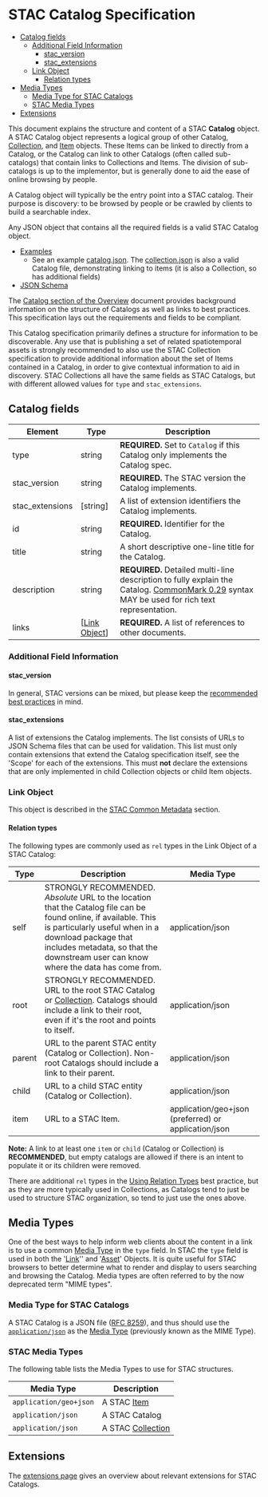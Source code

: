 # STAC Catalog Specification <!-- omit in toc -->

- [Catalog fields](#catalog-fields)
  - [Additional Field Information](#additional-field-information)
    - [stac_version](#stac_version)
    - [stac_extensions](#stac_extensions)
  - [Link Object](#link-object)
    - [Relation types](#relation-types)
- [Media Types](#media-types)
  - [Media Type for STAC Catalogs](#media-type-for-stac-catalogs)
  - [STAC Media Types](#stac-media-types)
- [Extensions](#extensions)

This document explains the structure and content of a STAC **Catalog** object. A STAC Catalog object
represents a logical group of other Catalog,
[Collection](../collection-spec/collection-spec.md), and [Item](../item-spec/item-spec.md) objects.
These Items can be linked to directly from a Catalog, or the Catalog can link to other Catalogs (often called
sub-catalogs) that contain links to Collections and Items. The division of sub-catalogs is up to the implementor,
but is generally done to aid the ease of online browsing by people.

A Catalog object will typically be the entry point into a STAC catalog. Their
purpose is discovery: to be browsed by people or be crawled
by clients to build a searchable index.

Any JSON object that contains all the required fields is a valid STAC Catalog object.

- [Examples](../examples/)
  - See an example [catalog.json](../examples/catalog.json). The [collection.json](../examples/collection.json) is also a valid
    Catalog file, demonstrating linking to items (it is also a Collection, so has additional fields)
- [JSON Schema](json-schema/catalog.json)

The [Catalog section of the Overview](../overview.md#catalog-overview) document provides background information on
the structure of Catalogs as well as links to best practices. This specification lays out the requirements
and fields to be compliant.

This Catalog specification primarily defines a structure for information to be discoverable. Any use
that is publishing a set of related spatiotemporal assets is strongly recommended to also use the
STAC Collection specification to provide additional information about the set of Items
contained in a Catalog, in order to give contextual information to aid in discovery.
STAC Collections all have the same fields as STAC Catalogs, but with different allowed
values for `type` and `stac_extensions`.

## Catalog fields

| Element         | Type                          | Description                                                                                                                                                            |
| --------------- | ----------------------------- | ---------------------------------------------------------------------------------------------------------------------------------------------------------------------- |
| type            | string                        | **REQUIRED.** Set to `Catalog` if this Catalog only implements the Catalog spec.                                                                                       |
| stac_version    | string                        | **REQUIRED.** The STAC version the Catalog implements.                                                                                                                 |
| stac_extensions | \[string]                     | A list of extension identifiers the Catalog implements.                                                                                                                |
| id              | string                        | **REQUIRED.** Identifier for the Catalog.                                                                                                                              |
| title           | string                        | A short descriptive one-line title for the Catalog.                                                                                                                    |
| description     | string                        | **REQUIRED.** Detailed multi-line description to fully explain the Catalog. [CommonMark 0.29](http://commonmark.org/) syntax MAY be used for rich text representation. |
| links           | [[Link Object](#link-object)] | **REQUIRED.** A list of references to other documents.                                                                                                                 |

### Additional Field Information

#### stac_version

In general, STAC versions can be mixed, but please keep the [recommended best practices](../best-practices.md#mixing-stac-versions) in mind.

#### stac_extensions

A list of extensions the Catalog implements.
The list consists of URLs to JSON Schema files that can be used for validation.
This list must only contain extensions that extend the Catalog specification itself,
see the 'Scope' for each of the extensions.
This must **not** declare the extensions that are only implemented in child Collection objects or child Item objects.

### Link Object

This object is described in the [STAC Common Metadata](../item-spec/common-metadata.md#link-object) section.

#### Relation types

The following types are commonly used as `rel` types in the Link Object of a STAC Catalog:

| Type   | Description                                                                                                                                                                                                                                                     | Media Type                                           |
| ------ | --------------------------------------------------------------------------------------------------------------------------------------------------------------------------------------------------------------------------------------------------------------- | ---------------------------------------------------- |
| self   | STRONGLY RECOMMENDED. _Absolute_ URL to the location that the Catalog file can be found online, if available. This is particularly useful when in a download package that includes metadata, so that the downstream user can know where the data has come from. | application/json                                     |
| root   | STRONGLY RECOMMENDED. URL to the root STAC Catalog or [Collection](../collection-spec/README.md). Catalogs should include a link to their root, even if it's the root and points to itself.                                                                     | application/json                                     |
| parent | URL to the parent STAC entity (Catalog or Collection). Non-root Catalogs should include a link to their parent.                                                                                                                                                 | application/json                                     |
| child  | URL to a child STAC entity (Catalog or Collection).                                                                                                                                                                                                             | application/json                                     |
| item   | URL to a STAC Item.                                                                                                                                                                                                                                             | application/geo+json (preferred) or application/json |

**Note:** A link to at least one `item` or `child` (Catalog or Collection) is **RECOMMENDED**, but empty catalogs are
allowed if there is an intent to populate it or its children were removed.

There are additional `rel` types in the [Using Relation Types](../best-practices.md#using-relation-types) best practice, but as
they are more typically used in Collections, as Catalogs tend to just be used to structure STAC organization, so tend to just use
the ones above.

## Media Types

One of the best ways to help inform web clients about the content in a link is to use a common [Media
Type](https://en.wikipedia.org/wiki/Media_type) in the `type` field. In STAC the `type` field is used in both the
'[Link](#link-object)'' and '[Asset](../item-spec/item-spec.md#asset-object)' Objects. It is quite useful for STAC browsers to better determine
what to render and display to users searching and browsing the Catalog. Media types are often referred to by the
now deprecated term "MIME types".

### Media Type for STAC Catalogs

A STAC Catalog is a JSON file ([RFC 8259](https://tools.ietf.org/html/rfc8259)), and thus should use the
[`application/json`](https://tools.ietf.org/html/rfc8259#section-11) as the [Media Type](https://en.wikipedia.org/wiki/Media_type)
(previously known as the MIME Type).

### STAC Media Types

The following table lists the Media Types to use for STAC structures.

| Media Type             | Description                                                |
| ---------------------- | ---------------------------------------------------------- |
| `application/geo+json` | A STAC [Item](../item-spec/item-spec.md)                   |
| `application/json`     | A STAC Catalog                                             |
| `application/json`     | A STAC [Collection](../collection-spec/collection-spec.md) |

## Extensions

The [extensions page](../extensions/) gives an overview about relevant extensions for STAC Catalogs.
